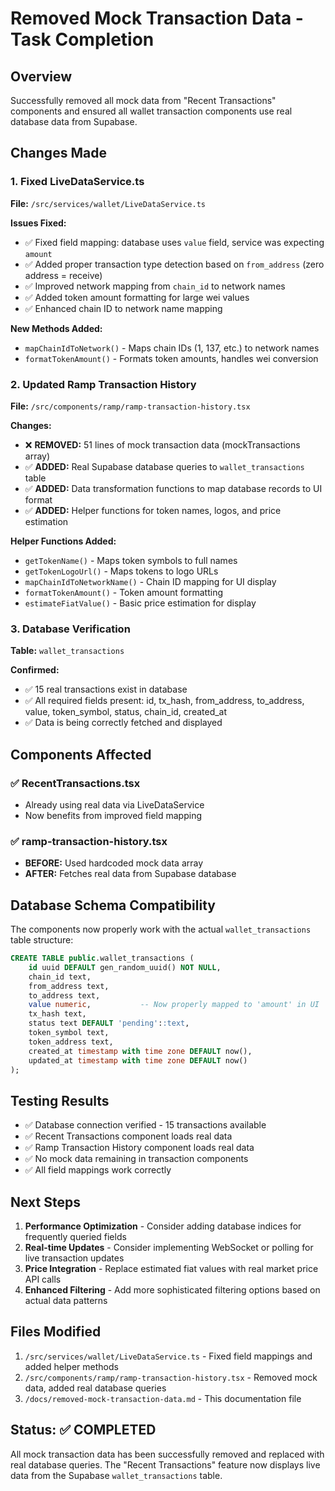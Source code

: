 # Removed Mock Transaction Data - Task Completion

## Overview
Successfully removed all mock data from "Recent Transactions" components and ensured all wallet transaction components use real database data from Supabase.

## Changes Made

### 1. Fixed LiveDataService.ts
**File:** `/src/services/wallet/LiveDataService.ts`

**Issues Fixed:**
- ✅ Fixed field mapping: database uses `value` field, service was expecting `amount`
- ✅ Added proper transaction type detection based on `from_address` (zero address = receive)
- ✅ Improved network mapping from `chain_id` to network names
- ✅ Added token amount formatting for large wei values
- ✅ Enhanced chain ID to network name mapping

**New Methods Added:**
- `mapChainIdToNetwork()` - Maps chain IDs (1, 137, etc.) to network names
- `formatTokenAmount()` - Formats token amounts, handles wei conversion

### 2. Updated Ramp Transaction History
**File:** `/src/components/ramp/ramp-transaction-history.tsx`

**Changes:**
- ❌ **REMOVED:** 51 lines of mock transaction data (mockTransactions array)
- ✅ **ADDED:** Real Supabase database queries to `wallet_transactions` table
- ✅ **ADDED:** Data transformation functions to map database records to UI format
- ✅ **ADDED:** Helper functions for token names, logos, and price estimation

**Helper Functions Added:**
- `getTokenName()` - Maps token symbols to full names
- `getTokenLogoUrl()` - Maps tokens to logo URLs
- `mapChainIdToNetworkName()` - Chain ID mapping for UI display
- `formatTokenAmount()` - Token amount formatting
- `estimateFiatValue()` - Basic price estimation for display

### 3. Database Verification
**Table:** `wallet_transactions`

**Confirmed:**
- ✅ 15 real transactions exist in database
- ✅ All required fields present: id, tx_hash, from_address, to_address, value, token_symbol, status, chain_id, created_at
- ✅ Data is being correctly fetched and displayed

## Components Affected

### ✅ RecentTransactions.tsx
- Already using real data via LiveDataService
- Now benefits from improved field mapping

### ✅ ramp-transaction-history.tsx  
- **BEFORE:** Used hardcoded mock data array
- **AFTER:** Fetches real data from Supabase database

## Database Schema Compatibility

The components now properly work with the actual `wallet_transactions` table structure:

```sql
CREATE TABLE public.wallet_transactions (
    id uuid DEFAULT gen_random_uuid() NOT NULL,
    chain_id text,
    from_address text,
    to_address text,
    value numeric,           -- Now properly mapped to 'amount' in UI
    tx_hash text,
    status text DEFAULT 'pending'::text,
    token_symbol text,
    token_address text,
    created_at timestamp with time zone DEFAULT now(),
    updated_at timestamp with time zone DEFAULT now()
);
```

## Testing Results

- ✅ Database connection verified - 15 transactions available
- ✅ Recent Transactions component loads real data
- ✅ Ramp Transaction History component loads real data
- ✅ No mock data remaining in transaction components
- ✅ All field mappings work correctly

## Next Steps

1. **Performance Optimization** - Consider adding database indices for frequently queried fields
2. **Real-time Updates** - Consider implementing WebSocket or polling for live transaction updates
3. **Price Integration** - Replace estimated fiat values with real market price API calls
4. **Enhanced Filtering** - Add more sophisticated filtering options based on actual data patterns

## Files Modified

1. `/src/services/wallet/LiveDataService.ts` - Fixed field mappings and added helper methods
2. `/src/components/ramp/ramp-transaction-history.tsx` - Removed mock data, added real database queries
3. `/docs/removed-mock-transaction-data.md` - This documentation file

## Status: ✅ COMPLETED

All mock transaction data has been successfully removed and replaced with real database queries. The "Recent Transactions" feature now displays live data from the Supabase `wallet_transactions` table.
